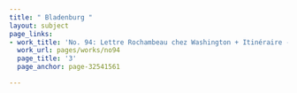```yaml
---
title: " Bladenburg "
layout: subject
page_links:
- work_title: 'No. 94: Lettre Rochambeau chez Washington + Itinéraire - 1781/09/11'
  work_url: pages/works/no94
  page_title: '3'
  page_anchor: page-32541561

---
```


